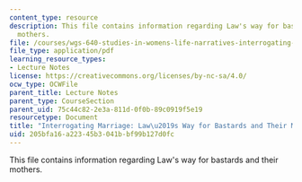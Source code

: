 ```yaml
---
content_type: resource
description: This file contains information regarding Law's way for bastards and their
  mothers.
file: /courses/wgs-640-studies-in-womens-life-narratives-interrogating-marriage-case-studies-in-american-law-and-culture-fall-2007/205bfa16a22345b3041bbf99b127d0fc_MITWGS_640F07_5_2.pdf
file_type: application/pdf
learning_resource_types:
- Lecture Notes
license: https://creativecommons.org/licenses/by-nc-sa/4.0/
ocw_type: OCWFile
parent_title: Lecture Notes
parent_type: CourseSection
parent_uid: 75c44c82-2e3a-811d-0f0b-89c0919f5e19
resourcetype: Document
title: "Interrogating Marriage: Law\u2019s Way for Bastards and Their Mothers"
uid: 205bfa16-a223-45b3-041b-bf99b127d0fc
---
```

This file contains information regarding Law's way for bastards and their mothers.